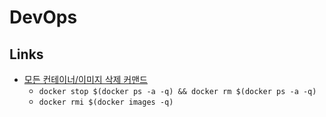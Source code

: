 # DevOps

## Links
* [모든 컨테이너/이미지 삭제 커맨드](https://countryxide.tistory.com/86)
    * `docker stop $(docker ps -a -q) && docker rm $(docker ps -a -q)`
    * `docker rmi $(docker images -q)`